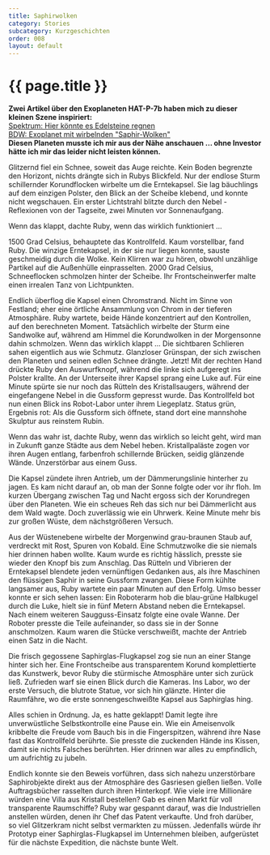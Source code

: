 ```yaml
---
title: Saphirwolken
category: Stories
subcategory: Kurzgeschichten
order: 008
layout: default
---
```


# {{ page.title }}

**Zwei Artikel über den Exoplaneten HAT-P-7b haben mich zu dieser kleinen Szene inspiriert:**  
[Spektrum: Hier könnte es Edelsteine regnen](https://www.spektrum.de/news/hier-koennte-es-edelsteine-regnen/1432428)  
[BDW: Exoplanet mit wirbelnden "Saphir-Wolken"](https://www.wissenschaft.de/astronomie-physik/exoplanet-mit-wirbelnden-saphir-wolken/)  
**Diesen Planeten musste ich mir aus der Nähe anschauen ... ohne Investor hätte ich mir das leider nicht leisten können.**

Glitzernd fiel ein Schnee, soweit das Auge reichte. Kein Boden begrenzte den Horizont, nichts drängte sich in Rubys Blickfeld. Nur der endlose Sturm schillernder Korundflocken wirbelte um die Erntekapsel. Sie lag bäuchlings auf dem einzigen Polster, den Blick an der Scheibe klebend, und konnte nicht wegschauen. Ein erster Lichtstrahl blitzte durch den Nebel - Reflexionen von der Tagseite, zwei Minuten vor Sonnenaufgang.

Wenn das klappt, dachte Ruby, wenn das wirklich funktioniert ...

1500 Grad Celsius, behauptete das Kontrollfeld. Kaum vorstellbar, fand Ruby. Die winzige Erntekapsel, in der sie nur liegen konnte, sauste geschmeidig durch die Wolke. Kein Klirren war zu hören, obwohl unzählige Partikel auf die Außenhülle einprasselten. 2000 Grad Celsius, Schneeflocken schmolzen hinter der Scheibe. Ihr Frontscheinwerfer malte einen irrealen Tanz von Lichtpunkten.

Endlich überflog die Kapsel einen Chromstrand. Nicht im Sinne von Festland; eher eine örtliche Ansammlung von Chrom in der tieferen Atmosphäre. Ruby wartete, beide Hände konzentriert auf den Kontrollen, auf den berechneten Moment. Tatsächlich wirbelte der Sturm eine Sandwolke auf, während am Himmel die Korundwolken in der Morgensonne dahin schmolzen.
Wenn das wirklich klappt ...
Die sichtbaren Schlieren sahen eigentlich aus wie Schmutz. Glanzloser Grünspan, der sich zwischen den Planeten und seinen edlen Schnee drängte.
Jetzt!
Mit der rechten Hand drückte Ruby den Auswurfknopf, während die linke sich aufgeregt ins Polster krallte. An der Unterseite ihrer Kapsel sprang eine Luke auf. Für eine Minute spürte sie nur noch das Rütteln des Kristallsaugers, während der eingefangene Nebel in die Gussform gepresst wurde. Das Kontrollfeld bot nun einen Blick ins Robot-Labor unter ihrem Liegeplatz. Status grün, Ergebnis rot: Als die Gussform sich öffnete, stand dort eine mannshohe Skulptur aus reinstem Rubin.

Wenn das wahr ist, dachte Ruby, wenn das wirklich so leicht geht, wird man in Zukunft ganze Städte aus dem Nebel heben. Kristallpaläste zogen vor ihren Augen entlang, farbenfroh schillernde Brücken, seidig glänzende Wände. Unzerstörbar aus einem Guss.

Die Kapsel zündete ihren Antrieb, um der Dämmerungslinie hinterher zu jagen. Es kam nicht darauf an, ob man der Sonne folgte oder vor ihr floh. Im kurzen Übergang zwischen Tag und Nacht ergoss sich der Korundregen über den Planeten. Wie ein scheues Reh das sich nur bei Dämmerlicht aus dem Wald wagte. Doch zuverlässig wie ein Uhrwerk. Keine Minute mehr bis zur großen Wüste, dem nächstgrößeren Versuch.

Aus der Wüstenebene wirbelte der Morgenwind grau-braunen Staub auf, verdreckt mit Rost, Spuren von Kobald. Eine Schmutzwolke die sie niemals hier drinnen haben wollte. Kaum wurde es richtig hässlich, presste sie wieder den Knopf bis zum Anschlag. Das Rütteln und Vibrieren der Erntekapsel blendete jeden vernünftigen Gedanken aus, als ihre Maschinen den flüssigen Saphir in seine Gussform zwangen. Diese Form kühlte langsamer aus, Ruby wartete ein paar Minuten auf den Erfolg. Umso besser konnte er sich sehen lassen: Ein Roboterarm hob die blau-grüne Halbkugel durch die Luke, hielt sie in fünf Metern Abstand neben die Erntekapsel.
Nach einem weiteren Saugguss-Einsatz folgte eine ovale Wanne. Der Roboter presste die Teile aufeinander, so dass sie in der Sonne anschmolzen. Kaum waren die Stücke verschweißt, machte der Antrieb einen Satz in die Nacht.

Die frisch gegossene Saphirglas-Flugkapsel zog sie nun an einer Stange hinter sich her. Eine Frontscheibe aus transparentem Korund komplettierte das Kunstwerk, bevor Ruby die stürmische Atmosphäre unter sich zurück ließ. Zufrieden warf sie einen Blick durch die Kameras. Ins Labor, wo der erste Versuch, die blutrote Statue, vor sich hin glänzte. Hinter die Raumfähre, wo die erste sonnengeschweißte Kapsel aus Saphirglas hing.

Alles schien in Ordnung. Ja, es hatte geklappt! Damit legte ihre unverwüstliche Selbstkontrolle eine Pause ein. Wie ein Ameisenvolk kribbelte die Freude vom Bauch bis in die Fingerspitzen, während ihre Nase fast das Kontrollfeld berührte. Sie presste die zuckenden Hände ins Kissen, damit sie nichts Falsches berührten. Hier drinnen war alles zu empfindlich, um aufrichtig zu jubeln.

Endlich konnte sie den Beweis vorführen, dass sich nahezu unzerstörbare Saphirobjekte direkt aus der Atmosphäre des Gasriesen gießen ließen. Volle Auftragsbücher rasselten durch ihren Hinterkopf. Wie viele irre Millionäre würden eine Villa aus Kristall bestellen? Gab es einen Markt für voll transparente Raumschiffe?
Ruby war gespannt darauf, was die Industriellen anstellen würden, denen ihr Chef das Patent verkaufte. Und froh darüber, so viel Glitzerkram nicht selbst vermarkten zu müssen. Jedenfalls würde ihr Prototyp einer Saphirglas-Flugkapsel im Unternehmen bleiben, aufgerüstet für die nächste Expedition, die nächste bunte Welt.
